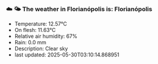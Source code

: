 ### ☁️ 🌤️  The weather in Florianópolis is: Florianópolis

- Temperature: 12.57°C
- On flesh: 11.63°C
- Relative air humidity: 67%
- Rain: 0.0 mm
- Description: Clear sky
- last updated: 2025-05-30T03:10:14.868951
